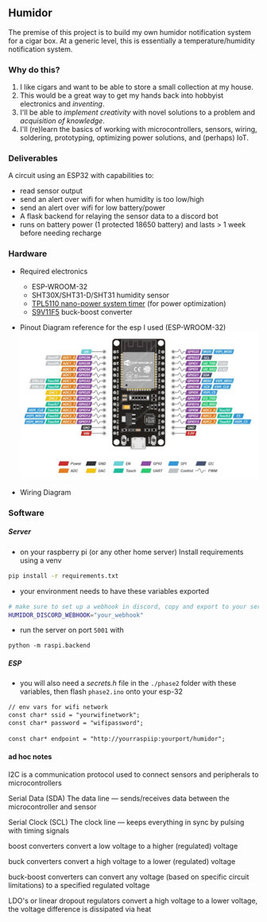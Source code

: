## Humidor

The premise of this project is to build my own humidor notification system for a cigar box. At a generic level, this is essentially a temperature/humidity notification system.

### Why do this?

1. I like cigars and want to be able to store a small collection at my house.
2. This would be a great way to get my hands back into hobbyist electronics and _inventing_.
3. I'll be able to _implement creativity_ with novel solutions to a problem and _acquisition of knowledge_.
4. I'll (re)learn the basics of working with microcontrollers, sensors, wiring, soldering, prototyping, optimizing power solutions, and (perhaps) IoT.

### Deliverables

A circuit using an ESP32 with capabilities to:

- read sensor output
- send an alert over wifi for when humidity is too low/high
- send an alert over wifi for low battery/power
- A flask backend for relaying the sensor data to a discord bot
- runs on battery power (1 protected 18650 battery) and lasts > 1 week before needing recharge

### Hardware

- Required electronics

  - ESP-WROOM-32
  - SHT30X/SHT31-D/SHT31 humidity sensor
  - [TPL5110 nano-power system timer](https://cdn-learn.adafruit.com/downloads/pdf/adafruit-tpl5110-power-timer-breakout.pdf) (for power optimization)
  - [S9V11F5](https://www.pololu.com/product/2836) buck-boost converter

- Pinout Diagram reference for the esp I used (ESP-WROOM-32)
  ![ESP-32 pinout](img/esp32-pinout.png)

- Wiring Diagram

### Software

##### Server

- on your raspberry pi (or any other home server) Install requirements using a venv

```bash
pip install -r requirements.txt
```

- your environment needs to have these variables exported

```bash
# make sure to set up a webhook in discord, copy and export to your server env
HUMIDOR_DISCORD_WEBHOOK="your_webhook"
```

- run the server on port `5001` with

```
python -m raspi.backend
```

##### ESP

- you will also need a _secrets.h_ file in the `./phase2` folder with these variables, then flash `phase2.ino` onto your esp-32

```
// env vars for wifi network
const char* ssid = "yourwifinetwork";
const char* password = "wifipassword";

const char* endpoint = "http://yourraspiip:yourport/humidor";
```

#### ad hoc notes

I2C is a communication protocol used to connect sensors and peripherals to microcontrollers

Serial Data (SDA) The data line — sends/receives data between the microcontroller and sensor

Serial Clock (SCL) The clock line — keeps everything in sync by pulsing with timing signals

boost converters convert a low voltage to a higher (regulated) voltage

buck converters convert a high voltage to a lower (regulated) voltage

buck-boost converters can convert any voltage (based on specific circuit limitations) to a specified regulated voltage

LDO's or linear dropout regulators convert a high voltage to a lower voltage, the voltage difference is dissipated via heat
